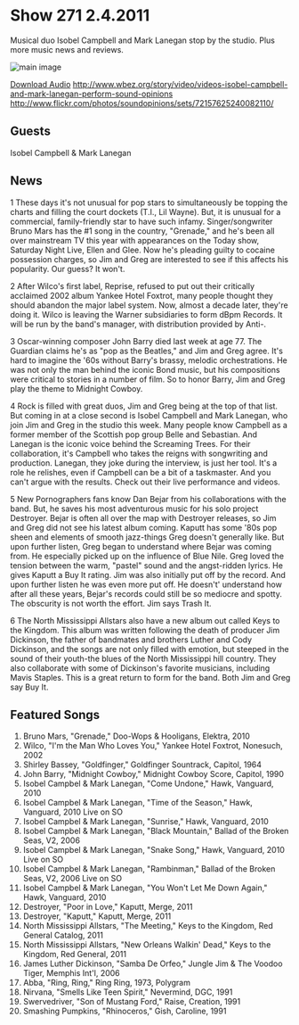 # Show 271 2.4.2011
Musical duo Isobel Campbell and Mark Lanegan stop by the studio. Plus more music news and reviews.

![main image](http://www.soundopinions.org/images/2011/isobelmark.jpg)

[Download Audio](http://audio.soundopinions.org/streams/2011/02/so_20110204.m3u)
http://www.wbez.org/story/video/videos-isobel-campbell-and-mark-lanegan-perform-sound-opinions
http://www.flickr.com/photos/soundopinions/sets/72157625240082110/

## Guests
Isobel Campbell & Mark Lanegan

## News
1 These days it's not unusual for pop stars to simultaneously be topping the charts and filling the court dockets (T.I., Lil Wayne). But, it is unusual for a commercial, family-friendly star to have such infamy. Singer/songwriter Bruno Mars has the #1 song in the country, "Grenade," and he's been all over mainstream TV this year with appearances on the Today show, Saturday Night Live, Ellen and Glee. Now he's pleading guilty to cocaine possession charges, so Jim and Greg are interested to see if this affects his popularity. Our guess? It won't.

2 After Wilco's first label, Reprise, refused to put out their critically acclaimed 2002 album Yankee Hotel Foxtrot, many people thought they should abandon the major label system. Now, almost a decade later, they're doing it. Wilco is leaving the Warner subsidiaries to form dBpm Records. It will be run by the band's manager, with distribution provided by Anti-.

3 Oscar-winning composer John Barry died last week at age 77. The Guardian claims he's as "pop as the Beatles," and Jim and Greg agree. It's hard to imagine the '60s without Barry's brassy, melodic orchestrations. He was not only the man behind the iconic Bond music, but his compositions were critical to stories in a number of film. So to honor Barry, Jim and Greg play the theme to Midnight Cowboy.

4 Rock is filled with great duos, Jim and Greg being at the top of that list. But coming in at a close second is Isobel Campbell and Mark Lanegan, who join Jim and Greg in the studio this week. Many people know Campbell as a former member of the Scottish pop group Belle and Sebastian. And Lanegan is the iconic voice behind the Screaming Trees. For their collaboration, it's Campbell who takes the reigns with songwriting and production. Lanegan, they joke during the interview, is just her tool. It's a role he relishes, even if Campbell can be a bit of a taskmaster. And you can't argue with the results. Check out their live performance and videos. 

5 New Pornographers fans know Dan Bejar from his collaborations with the band. But, he saves his most adventurous music for his solo project Destroyer. Bejar is often all over the map with Destroyer releases, so Jim and Greg did not see his latest album coming. Kaputt has some '80s pop sheen and elements of smooth jazz-things Greg doesn't generally like. But upon further listen, Greg began to understand where Bejar was coming from. He especially picked up on the influence of Blue Nile. Greg loved the tension between the warm, "pastel" sound and the angst-ridden lyrics. He gives Kaputt a Buy It rating. Jim was also initially put off by the record. And upon further listen he was even more put off. He doesn't' understand how after all these years, Bejar's records could still be so mediocre and spotty. The obscurity is not worth the effort. Jim says Trash It.

6 The North Mississippi Allstars also have a new album out called Keys to the Kingdom. This album was written following the death of producer Jim Dickinson, the father of bandmates and brothers Luther and Cody Dickinson, and the songs are not only filled with emotion, but steeped in the sound of their youth-the blues of the North Mississippi hill country. They also collaborate with some of Dickinson's favorite musicians, including Mavis Staples. This is a great return to form for the band. Both Jim and Greg say Buy It.

## Featured Songs
1. Bruno Mars, "Grenade," Doo-Wops & Hooligans, Elektra, 2010
2. Wilco, "I'm the Man Who Loves You," Yankee Hotel Foxtrot, Nonesuch, 2002
3. Shirley Bassey, "Goldfinger," Goldfinger Sountrack, Capitol, 1964
4. John Barry, "Midnight Cowboy," Midnight Cowboy Score, Capitol, 1990
5. Isobel Campbel & Mark Lanegan, "Come Undone," Hawk, Vanguard, 2010
6. Isobel Campbel & Mark Lanegan, "Time of the Season," Hawk, Vanguard, 2010 Live on SO
7. Isobel Campbel & Mark Lanegan, "Sunrise," Hawk, Vanguard, 2010
8. Isobel Campbel & Mark Lanegan, "Black Mountain," Ballad of the Broken Seas, V2, 2006
9. Isobel Campbel & Mark Lanegan, "Snake Song," Hawk, Vanguard, 2010 Live on SO
10. Isobel Campbel & Mark Lanegan, "Rambinman," Ballad of the Broken Seas, V2, 2006 Live on SO
11. Isobel Campbel & Mark Lanegan, "You Won't Let Me Down Again," Hawk, Vanguard, 2010
12. Destroyer, "Poor in Love," Kaputt, Merge, 2011
13. Destroyer, "Kaputt," Kaputt, Merge, 2011
14. North Mississippi Allstars, "The Meeting," Keys to the Kingdom, Red General Catalog, 2011
15. North Mississippi Allstars, "New Orleans Walkin' Dead," Keys to the Kingdom, Red General, 2011
16. James Luther Dickinson, "Samba De Orfeo," Jungle Jim & The Voodoo Tiger, Memphis Int'l, 2006
17. Abba, "Ring, Ring," Ring Ring, 1973, Polygram
18. Nirvana, "Smells Like Teen Spirit," Nevermind, DGC, 1991
19. Swervedriver, "Son of Mustang Ford," Raise, Creation, 1991
20. Smashing Pumpkins, "Rhinoceros," Gish, Caroline, 1991
